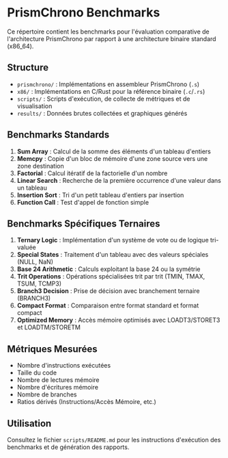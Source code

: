 # PrismChrono Benchmarks

Ce répertoire contient les benchmarks pour l'évaluation comparative de l'architecture PrismChrono par rapport à une architecture binaire standard (x86_64).

## Structure

- `prismchrono/` : Implémentations en assembleur PrismChrono (`.s`)
- `x86/` : Implémentations en C/Rust pour la référence binaire (`.c`/`.rs`)
- `scripts/` : Scripts d'exécution, de collecte de métriques et de visualisation
- `results/` : Données brutes collectées et graphiques générés

## Benchmarks Standards

1. **Sum Array** : Calcul de la somme des éléments d'un tableau d'entiers
2. **Memcpy** : Copie d'un bloc de mémoire d'une zone source vers une zone destination
3. **Factorial** : Calcul itératif de la factorielle d'un nombre
4. **Linear Search** : Recherche de la première occurrence d'une valeur dans un tableau
5. **Insertion Sort** : Tri d'un petit tableau d'entiers par insertion
6. **Function Call** : Test d'appel de fonction simple

## Benchmarks Spécifiques Ternaires

1. **Ternary Logic** : Implémentation d'un système de vote ou de logique tri-valuée
2. **Special States** : Traitement d'un tableau avec des valeurs spéciales (NULL, NaN)
3. **Base 24 Arithmetic** : Calculs exploitant la base 24 ou la symétrie
4. **Trit Operations** : Opérations spécialisées trit par trit (TMIN, TMAX, TSUM, TCMP3)
5. **Branch3 Decision** : Prise de décision avec branchement ternaire (BRANCH3)
6. **Compact Format** : Comparaison entre format standard et format compact
7. **Optimized Memory** : Accès mémoire optimisés avec LOADT3/STORET3 et LOADTM/STORETM

## Métriques Mesurées

- Nombre d'instructions exécutées
- Taille du code
- Nombre de lectures mémoire
- Nombre d'écritures mémoire
- Nombre de branches
- Ratios dérivés (Instructions/Accès Mémoire, etc.)

## Utilisation

Consultez le fichier `scripts/README.md` pour les instructions d'exécution des benchmarks et de génération des rapports.